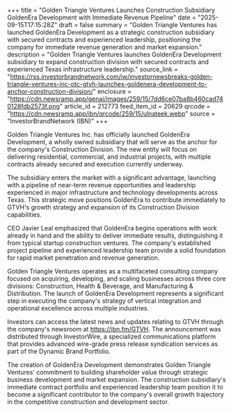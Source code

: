 +++
title = "Golden Triangle Ventures Launches Construction Subsidiary GoldenEra Development with Immediate Revenue Pipeline"
date = "2025-09-15T17:15:28Z"
draft = false
summary = "Golden Triangle Ventures has launched GoldenEra Development as a strategic construction subsidiary with secured contracts and experienced leadership, positioning the company for immediate revenue generation and market expansion."
description = "Golden Triangle Ventures launches GoldenEra Development subsidiary to expand construction division with secured contracts and experienced Texas infrastructure leadership."
source_link = "https://rss.investorbrandnetwork.com/iw/investornewsbreaks-golden-triangle-ventures-inc-otc-gtvh-launches-goldenera-development-to-anchor-construction-division/"
enclosure = "https://cdn.newsramp.app/genai/images/259/15/7dd6ce07ba8b460cad740128fdb2573f.png"
article_id = 212773
feed_item_id = 20629
qrcode = "https://cdn.newsramp.app/ibn/qrcode/259/15/ulnateek.webp"
source = "InvestorBrandNetwork (IBN)"
+++

<p>Golden Triangle Ventures Inc. has officially launched GoldenEra Development, a wholly owned subsidiary that will serve as the anchor for the company's Construction Division. The new entity will focus on delivering residential, commercial, and industrial projects, with multiple contracts already secured and execution currently underway.</p><p>The subsidiary enters the market with a significant advantage, launching with a pipeline of near-term revenue opportunities and leadership experienced in major infrastructure and technology developments across Texas. This strategic move positions GoldenEra to contribute immediately to GTVH's growth strategy and expansion of its Construction Division capabilities.</p><p>CEO Javier Leal emphasized that GoldenEra begins operations with work already in hand and the ability to deliver immediate results, distinguishing it from typical startup construction ventures. The company's established project pipeline and experienced leadership team provide a solid foundation for rapid market penetration and revenue generation.</p><p>Golden Triangle Ventures operates as a multifaceted consulting company focused on acquiring, developing, and scaling businesses across three core divisions: Construction, Health & Beverage, and Manufacturing & Distribution. The launch of GoldenEra Development represents a significant step in executing the company's strategy of vertical integration and operational excellence across multiple industries.</p><p>Investors can access the latest news and updates relating to GTVH through the company's newsroom at <a href="https://ibn.fm/GTVH" rel="nofollow" target="_blank">https://ibn.fm/GTVH</a>. The announcement was distributed through InvestorWire, a specialized communications platform that provides advanced wire-grade press release syndication services as part of the Dynamic Brand Portfolio.</p><p>The creation of GoldenEra Development demonstrates Golden Triangle Ventures' commitment to building shareholder value through strategic business development and market expansion. The construction subsidiary's immediate contract portfolio and experienced leadership team position it to become a significant contributor to the company's overall growth trajectory in the competitive construction and development sector.</p>